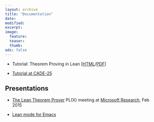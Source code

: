 ```yaml
---
layout: archive
title: "Documentation"
date:
modified:
excerpt:
image:
  feature:
  teaser:
  thumb:
ads: false
---
```


 - Tutorial: Theorem Proving in Lean [[HTML][tutorial-html]/[PDF][tutorial-pdf]]

[tutorial-html]: ../tutorial/index.html
[tutorial-pdf]: ../tutorial/tutorial.pdf

 - [Tutorial at CADE-25](../cade25)

## Presentations

 - [The Lean Theorem Prover](http://leanprover.github.io/presentations/20150218_MSR) PL(X) meeting at <a href="http://research.microsoft.com/en-us/groups/rise/">Microsoft Research</a>, Feb 2015

 - [Lean mode for Emacs](http://leanprover.github.io/presentations/20150123_lean-mode/lean-mode.pdf)
